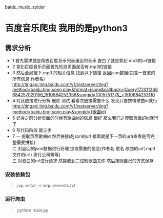 baidu_music_spider
# 百度音乐爬虫  我用的是python3 <br>
## 需求分析 <br>
- 1 首先需求就是爬去百度音乐列表里面的音乐    直白了就是拿到.mp3的url链接<br>
- 2 拿到百度音乐页面首先检测页面是否有.mp3的链接<br>
- 3 然后全局搜下.mp3 的相关信息   找到以下链接  返回json数据(包含一首歌的所有信息 作者名)<br>
http://tingapi.ting.baidu.com/v1/restserver/ting?method=baidu.ting.song.play&format=jsonp&callback=jQuery172011246684257020156_1510884252358&songid=100575177&_=1510884253110<br>
- 4 对此链接进行分析  删除 测试 看看次链接需要什么 发现只要携带歌曲id就行<br>
http://tingapi.ting.baidu.com/v1/restserver/ting?method=baidu.ting.song.play&songid={歌曲id}<br>
- 5 记得之前分析页面的时候有歌曲id的信息   很好   那么我们之爬取页面的id就行了<br>
- 6 写代码阶段  就三步<br>
- 7 一 提取页面歌曲id  然后拼接成json的url   接着就是下一页的url(查看是否完整需要拼接)   <br>
  二 对返回的json数据进行处理    提取需要的信息(作者名 歌名 歌曲的url(.mp3文件的url) 发行公司等等)<br>
  三 对歌曲的url进行请求  然接收到二进制歌曲文件  然后按照自己的方式保存<br>
### 安装依赖包<br>
> pip install -r requirements.txt<br>
### 运行爬虫<br>
> python main.py<br>
